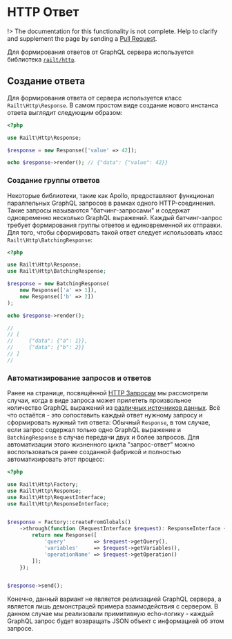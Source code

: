 # HTTP Ответ

!> The documentation for this functionality is not complete. 
Help to clarify and supplement the page by sending a [Pull Request](https://github.com/railt/docs).

Для формирования ответов от GraphQL сервера 
используется библиотека [`railt/http`](https://github.com/railt/http).

## Создание ответа

Для формирования ответа от сервера используется класс `Railt\Http\Response`. 
В самом простом виде создание нового инстанса ответа выглядит следующим образом:

```php
<?php

use Railt\Http\Response;

$response = new Response(['value' => 42]);

echo $response->render(); // {"data": {"value": 42}}
``` 

### Создание группы ответов

Некоторые библиотеки, такие как Apollo, предоставляют функционал параллельных 
GraphQL запросов в рамках одного HTTP-соединения. Такие запросы называются 
"батчинг-запросами" и содержат одновременно несколько GraphQL выражений.
Каждый батчинг-запрос требует формирования группы ответов и единовременной их 
отправки. Для того, чтобы сформировать такой ответ следует использовать класс 
`Railt\Http\BatchingResponse`:

```php
<?php

use Railt\Http\Response;
use Railt\Http\BatchingResponse;

$response = new BatchingResponse(
    new Response(['a' => 1]),
    new Response(['b' => 2])
);

echo $response->render();

//
// [
//     {"data": {"a": 1}},
//     {"data": {"b": 2}}
// ]
//
```

### Автоматизирование запросов и ответов

Ранее на странице, посвящённой [HTTP Запросам](/app/requests) мы рассмотрели
случаи, когда в виде запроса может прилететь произвольное количество GraphQL выражений 
из [различных источников данных](/app/requests#provaydery-dannykh). Всё что остаётся - 
это сопоставить каждый ответ нужному запросу и сформировать нужный тип ответа: Обычный 
`Response`, в том случае, если запрос содержал только одно GraphQL выражение и 
`BatchingResponse` в случае передачи двух и более запросов. Для автоматизации этого 
жизненного цикла "запрос-ответ" можно воспользоваться ранее созданной фабрикой и 
полностью автоматизировать этот процесс:

```php
<?php

use Railt\Http\Factory;
use Railt\Http\Response;
use Railt\Http\RequestInterface;
use Railt\Http\ResponseInterface;


$response = Factory::createFromGlobals()
    ->through(function (RequestInterface $request): ResponseInterface {
        return new Response([
            'query'         => $request->getQuery(),
            'variables'     => $request->getVariables(),
            'operationName' => $request->getOperation()
        ]);
    });


$response->send();
``` 

Конечно, данный вариант не является реализацией GraphQL сервера,
а является лишь демонстрацей примера взаимодействия с сервером. 
В данном случае мы реализовали примитивную echo-логику - каждый GraphQL 
запрос будет возвращать JSON объект с информацией об этом запросе.
